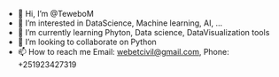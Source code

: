 - 👋 Hi, I’m @TeweboM
- 👀 I’m interested in DataScience, Machine learning, AI, ...
- 🌱 I’m currently learning Phyton, Data science, DataVisualization tools
- 💞️ I’m looking to collaborate on Python
- 📫 How to reach me Email: webetcivil@gmail.com, Phone: +251923427319

<!---
TeweboM/TeweboM is a ✨ special ✨ repository because its `README.md` (this file) appears on your GitHub profile.
You can click the Preview link to take a look at your changes.
--->
